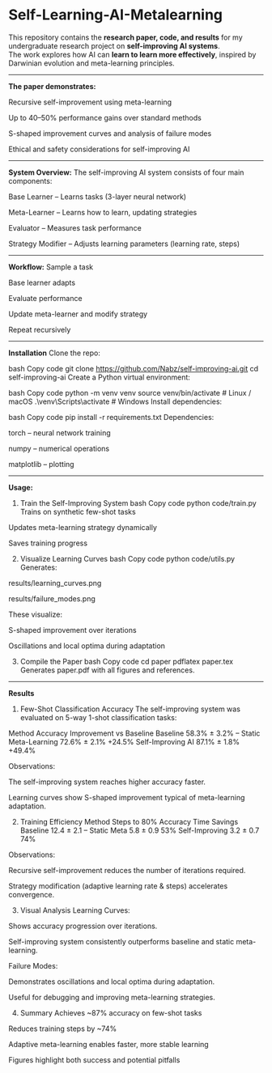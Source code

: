 # Self-Learning-AI-Metalearning
This repository contains the **research paper, code, and results** for my undergraduate research project on **self-improving AI systems**.  
The work explores how AI can **learn to learn more effectively**, inspired by Darwinian evolution and meta-learning principles.

---

**The paper demonstrates:**

Recursive self-improvement using meta-learning

Up to 40–50% performance gains over standard methods

S-shaped improvement curves and analysis of failure modes

Ethical and safety considerations for self-improving AI

---

**System Overview:**
The self-improving AI system consists of four main components:

Base Learner – Learns tasks (3-layer neural network)

Meta-Learner – Learns how to learn, updating strategies

Evaluator – Measures task performance

Strategy Modifier – Adjusts learning parameters (learning rate, steps)

---

**Workflow:**
Sample a task

Base learner adapts

Evaluate performance

Update meta-learner and modify strategy

Repeat recursively

---

**Installation**
Clone the repo:

bash
Copy code
git clone https://github.com/Nabz/self-improving-ai.git
cd self-improving-ai
Create a Python virtual environment:

bash
Copy code
python -m venv venv
source venv/bin/activate   # Linux / macOS
.\venv\Scripts\activate  # Windows
Install dependencies:

bash
Copy code
pip install -r requirements.txt
Dependencies:

torch – neural network training

numpy – numerical operations

matplotlib – plotting

---

**Usage:**
1. Train the Self-Improving System
bash
Copy code
python code/train.py
Trains on synthetic few-shot tasks

Updates meta-learning strategy dynamically

Saves training progress

2. Visualize Learning Curves
bash
Copy code
python code/utils.py
Generates:

results/learning_curves.png

results/failure_modes.png

These visualize:

S-shaped improvement over iterations

Oscillations and local optima during adaptation

3. Compile the Paper
bash
Copy code
cd paper
pdflatex paper.tex
Generates paper.pdf with all figures and references.

---

**Results**
1. Few-Shot Classification Accuracy
The self-improving system was evaluated on 5-way 1-shot classification tasks:

Method	Accuracy	Improvement vs Baseline
Baseline	58.3% ± 3.2%	–
Static Meta-Learning	72.6% ± 2.1%	+24.5%
Self-Improving AI	87.1% ± 1.8%	+49.4%

Observations:

The self-improving system reaches higher accuracy faster.

Learning curves show S-shaped improvement typical of meta-learning adaptation.

2. Training Efficiency
Method	Steps to 80% Accuracy	Time Savings
Baseline	12.4 ± 2.1	–
Static Meta	5.8 ± 0.9	53%
Self-Improving	3.2 ± 0.7	74%

Observations:

Recursive self-improvement reduces the number of iterations required.

Strategy modification (adaptive learning rate & steps) accelerates convergence.

3. Visual Analysis
Learning Curves:


Shows accuracy progression over iterations.

Self-improving system consistently outperforms baseline and static meta-learning.

Failure Modes:


Demonstrates oscillations and local optima during adaptation.

Useful for debugging and improving meta-learning strategies.

4. Summary
Achieves ~87% accuracy on few-shot tasks

Reduces training steps by ~74%

Adaptive meta-learning enables faster, more stable learning

Figures highlight both success and potential pitfalls
